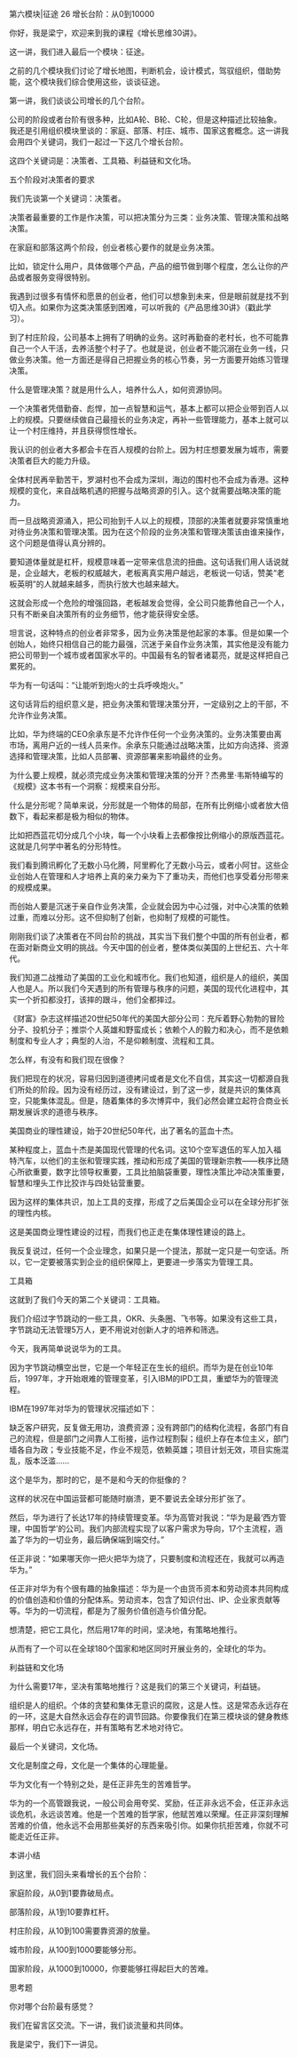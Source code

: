第六模块|征途  26 增长台阶：从0到10000

你好，我是梁宁，欢迎来到我的课程《增长思维30讲》。

这一讲，我们进入最后一个模块：征途。

之前的几个模块我们讨论了增长地图，判断机会，设计模式，驾驭组织，借助势能，这个模块我们综合使用这些，谈谈征途。

第一讲，我们谈谈公司增长的几个台阶。

公司的阶段或者台阶有很多种，比如A轮、B轮、C轮，但是这种描述比较抽象。我还是引用组织模块里谈的：家庭、部落、村庄、城市、国家这套概念。这一讲我会用四个关键词，我们一起过一下这几个增长台阶。

这四个关键词是：决策者、工具箱、利益链和文化场。

五个阶段对决策者的要求

我们先谈第一个关键词：决策者。

决策者最重要的工作是作决策，可以把决策分为三类：业务决策、管理决策和战略决策。

在家庭和部落这两个阶段，创业者核心要作的就是业务决策。

比如，锁定什么用户，具体做哪个产品，产品的细节做到哪个程度，怎么让你的产品或者服务变得很特别。

我遇到过很多有情怀和愿景的创业者，他们可以想象到未来，但是眼前就是找不到切入点。如果你为这类决策感到困难，可以听我的《产品思维30讲》（戳此学习）。

到了村庄阶段，公司基本上拥有了明确的业务。这时再勤奋的老村长，也不可能靠自己一个人干活，去养活整个村子了。也就是说，创业者不能沉溺在业务一线，只做业务决策。他一方面还是得自己把握业务的核心节奏，另一方面要开始练习管理决策。

什么是管理决策？就是用什么人，培养什么人，如何资源协同。

一个决策者凭借勤奋、彪悍，加一点智慧和运气，基本上都可以把企业带到百人以上的规模。只要继续做自己最擅长的业务决定，再补一些管理能力，基本上就可以让一个村庄维持，并且获得惯性增长。

我认识的创业者大多都会卡在百人规模的台阶上。因为村庄想要发展为城市，需要决策者巨大的能力升级。

全体村民再辛勤苦干，罗湖村也不会成为深圳，海边的围村也不会成为香港。这种规模的变化，来自战略机遇的把握与战略资源的引入。这个就需要战略决策的能力。

而一旦战略资源涌入，把公司抬到千人以上的规模，顶部的决策者就要非常慎重地对待业务决策和管理决策。因为在这个阶段的业务决策和管理决策该由谁来操作，这个问题是值得认真分辨的。

要知道体量就是杠杆，规模意味着一定带来信息流的扭曲。这句话我们用人话说就是，企业越大，老板的权威越大，老板离真实用户越远，老板说一句话，赞美“老板英明”的人就越来越多，而执行放大也越来越大。

这就会形成一个危险的增强回路，老板越发会觉得，全公司只能靠他自己一个人，只有不断亲自决策所有的业务细节，他才能获得安全感。

坦言说，这种特点的创业者非常多，因为业务决策是他起家的本事。但是如果一个创始人，始终只相信自己的能力最强，沉迷于亲自作业务决策，其实他是没有能力把公司带到一个城市或者国家水平的。中国最有名的智者诸葛亮，就是这样把自己累死的。

华为有一句话叫：“让能听到炮火的士兵呼唤炮火。”

这句话背后的组织意义是，把业务决策和管理决策分开，一定级别之上的干部，不允许作业务决策。

比如，华为终端的CEO余承东是不允许作任何一个业务决策的。业务决策要由离市场，离用户近的一线人员来作。余承东只能通过战略决策，比如方向选择、资源选择和管理决策，比如人员部署、资源部署来影响最终的业务。

为什么要上规模，就必须完成业务决策和管理决策的分开？杰弗里·韦斯特编写的《规模》这本书有一个洞察：规模来自分形。

什么是分形呢？简单来说，分形就是一个物体的局部，在所有比例缩小或者放大倍数下，看起来都是极为相似的物体。

比如把西蓝花切分成几个小块，每一个小块看上去都像按比例缩小的原版西蓝花。这就是几何学中著名的分形特性。

我们看到腾讯孵化了无数小马化腾，阿里孵化了无数小马云，或者小阿甘。这些企业创始人在管理和人才培养上真的亲力亲为下了重功夫，而他们也享受着分形带来的规模成果。

而创始人要是沉迷于亲自作业务决策，企业就会因为中心过强，对中心决策的依赖过重，而难以分形。这不但抑制了创新，也抑制了规模的可能性。

刚刚我们谈了决策者在不同台阶的挑战，其实当下我们整个中国的所有创业者，都在面对新商业文明的挑战。今天中国的创业者，整体类似美国的上世纪五、六十年代。

我们知道二战推动了美国的工业化和城市化。我们也知道，组织是人的组织，美国人也是人。所以我们今天遇到的所有管理与秩序的问题，美国的现代化进程中，其实一个折扣都没打，该摔的跟斗，他们全都摔过。

《财富》杂志这样描述20世纪50年代的美国大部分公司：充斥着野心勃勃的冒险分子、投机分子；推崇个人英雄和野蛮成长；依赖个人的毅力和决心，而不是依赖制度和专业人才；典型的人治，不是仰赖制度、流程和工具。

怎么样，有没有和我们现在很像？

我们把现在的状况，容易归因到道德拷问或者是文化不自信，其实这一切都源自我们所处的阶段。因为没有经历过，没有建设过，到了这一步，就是共识的集体真空，只能集体混乱。但是，随着集体的多次博弈中，我们必然会建立起符合商业长期发展诉求的道德与秩序。

美国商业的理性建设，始于20世纪50年代，出了著名的蓝血十杰。

某种程度上，蓝血十杰是美国现代管理的代名词。这10个空军退伍的军人加入福特汽车，以他们的主张和管理实践，推动和形成了美国的管理新宗教——秩序比随心所欲重要，数字比领导权重要，工具比拍脑袋重要，理性决策比冲动决策重要，智慧和埋头工作比狡诈与四处钻营重要。

因为这样的集体共识，加上工具的支撑，形成了之后美国企业可以在全球分形扩张的理性内核。

这是美国商业理性建设的过程，而我们也正走在集体理性建设的路上。

我反复说过，任何一个企业理念，如果只是一个提法，那就一定只是一句空话。所以，它一定要被落实到企业的组织保障上，更要进一步落实为管理工具。

工具箱

这就到了我们今天的第二个关键词：工具箱。

我们介绍过字节跳动的一些工具，OKR、头条圈、飞书等。如果没有这些工具，字节跳动无法管理5万人，更不用说对创新人才的培养和筛选。

今天，我再简单说说华为的工具。

因为字节跳动横空出世，它是一个年轻正在生长的组织。而华为是在创业10年后，1997年，才开始艰难的管理变革，引入IBM的IPD工具，重塑华为的管理流程。

IBM在1997年对华为的管理状况描述如下：

缺乏客户研究，反复做无用功，浪费资源；没有跨部门的结构化流程，各部门有自己的流程，但是部门之间靠人工衔接，运作过程割裂；组织上存在本位主义，部门墙各自为政；专业技能不足，作业不规范，依赖英雄；项目计划无效，项目实施混乱，版本泛滥……

这个是华为，那时的它，是不是和今天的你挺像的？

这样的状况在中国运营都可能随时崩溃，更不要说去全球分形扩张了。

然后，华为进行了长达17年的持续管理变革。华为高管对我说：“华为是最‘西方管理，中国哲学’的公司。我们内部流程实现了以客户需求为导向，17个主流程，涵盖了华为的一切业务，最后确保端到端交付。”

任正非说：“如果哪天你一把火把华为烧了，只要制度和流程还在，我就可以再造华为。”

任正非对华为有个很有趣的抽象描述：华为是一个由货币资本和劳动资本共同构成的价值创造和价值的分配体系。劳动资本，包含了知识付出、IP、企业家贡献等等。华为的一切流程，都是为了服务价值创造与价值分配。

想清楚，把它工具化，然后用17年的时间，坚决地，有策略地推行。

从而有了一个可以在全球180个国家和地区同时开展业务的，全球化的华为。

利益链和文化场

为什么需要17年，坚决有策略地推行？这是我们的第三个关键词，利益链。

组织是人的组织。个体的贪婪和集体无意识的腐败，这是人性。这是常态永远存在的一环，这是大自然永远会存在的调节回路。你要像我们在第三模块谈的健身教练那样，明白它永远存在，并有策略有艺术地对待它。

最后一个关键词，文化场。

文化是制度之母，文化是一个集体的心理能量。

华为文化有一个特别之处，是任正非先生的苦难哲学。

华为的一个高管跟我说，一般公司会用夸奖、奖励，任正非永远不会，任正非永远谈危机，永远谈苦难。他是一个苦难的哲学家，他赋苦难以荣耀。任正非深刻理解苦难的价值，他永远不会用那些美好的东西来吸引你。如果你抗拒苦难，你就不可能走近任正非。

本讲小结

到这里，我们回头来看增长的五个台阶：

家庭阶段，从0到1要靠破局点。

部落阶段，从1到10要靠杠杆。

村庄阶段，从10到100需要靠资源的放量。

城市阶段，从100到1000要能够分形。

国家阶段，从1000到10000，你要能够扛得起巨大的苦难。

思考题

你对哪个台阶最有感觉？

我们在留言区交流。下一讲，我们谈流量和共同体。

我是梁宁，我们下一讲见。

